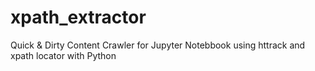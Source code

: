 # xpath_extractor
Quick &amp; Dirty Content Crawler for Jupyter Notebbook using httrack and xpath locator with Python
